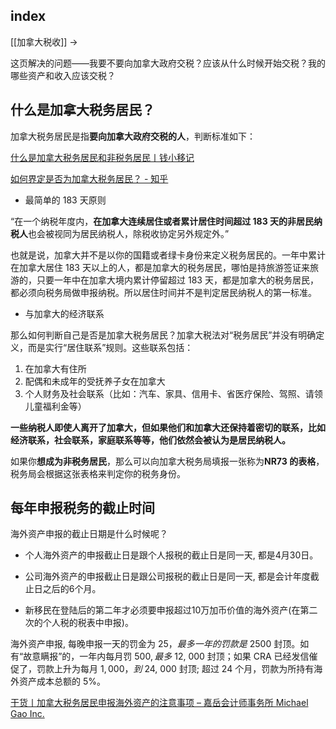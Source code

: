 
## index

[[加拿大税收]] ->

这页解决的问题——我要不要向加拿大政府交税？应该从什么时候开始交税？我的哪些资产和收入应该交税？

## 什么是加拿大税务居民？

加拿大税务居民是指**要向加拿大政府交税的人**，判断标准如下：

[什么是加拿大税务居民和非税务居民丨钱小移记](https://qianxiaoyi.com/canada-resident-for-tax-purpose/)

[如何界定是否为加拿大税务居民？ - 知乎](https://zhuanlan.zhihu.com/p/347676218)

- 最简单的 183 天原则

“在一个纳税年度内，**在加拿大连续居住或者累计居住时间超过 183 天的非居民纳税人**也会被视同为居民纳税人，除税收协定另外规定外。”

也就是说，加拿大并不是以你的国籍或者绿卡身份来定义税务居民的。一年中累计在加拿大居住 183 天以上的人，都是加拿大的税务居民，哪怕是持旅游签证来旅游的，只要一年中在加拿大境内累计停留超过 183 天，都是加拿大的税务居民，都必须向税务局做申报纳税。所以居住时间并不是判定居民纳税人的第一标准。

- 与加拿大的经济联系

那么如何判断自己是否是加拿大税务居民？加拿大税法对“税务居民”并没有明确定义，而是实行“居住联系”规则。这些联系包括：
1. 在加拿大有住所
2. 配偶和未成年的受抚养子女在加拿大
3. 个人财务及社会联系（比如：汽车、家具、信用卡、省医疗保险、驾照、请领儿童福利金等）

**一些纳税人即使人离开了加拿大，但如果他们和加拿大还保持着密切的联系，比如经济联系，社会联系，家庭联系等等，他们依然会被认为是居民纳税人。**

如果你**想成为非税务居民**，那么可以向加拿大税务局填报一张称为**NR73 的表格**，税务局会根据这张表格来判定你的税务身份。

## 每年申报税务的截止时间

海外资产申报的截止日期是什么时候呢？

- 个人海外资产的申报截止日是跟个人报税的截止日是同一天, 都是4月30日。

- 公司海外资产的申报截止日是跟公司报税的截止日是同一天, 都是会计年度截止日之后的6个月。

- 新移民在登陆后的第二年才必须要申报超过10万加币价值的海外资产(在第二次的个人税的税表中申报)。

海外资产申报, 每晚申报一天的罚金为 $25，最多一年的罚款是$ 2500 封顶。如有“故意瞒报”的，一年内每月罚 $500, 最多$ 12, 000 封顶；如果 CRA 已经发信催促了，罚款上升为每月 $1,000，到$ 24, 000 封顶; 超过 24 个月，罚款为所持有海外资产成本总额的 5%。

[干货丨加拿大税务居民申报海外资产的注意事项 – 嘉岳会计师事务所 Michael Gao Inc.](https://mgaocpa.com/%E5%B9%B2%E8%B4%A7-%EF%BD%9C-%E5%8A%A0%E6%8B%BF%E5%A4%A7%E7%A8%8E%E5%8A%A1%E5%B1%85%E6%B0%91%E7%94%B3%E6%8A%A5%E6%B5%B7%E5%A4%96%E8%B5%84%E4%BA%A7%E7%9A%84%E6%B3%A8%E6%84%8F%E4%BA%8B%E9%A1%B9/)


